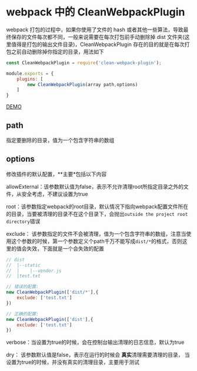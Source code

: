 # webpack 中的 CleanWebpackPlugin

webpack 打包的过程中，如果你使用了文件的 hash 或者其他一些算法，导致最终保存的文件每次都不同，一般来说需要在每次打包前手动删除掉 dist 文件夹(这里值得是打包的输出文件目录)，CleanWebpackPlugin 存在的目的就是在每次打包之前自动删除掉你指定的目录，用法如下

```js
const CleanWebpackPlugin = require('clean-webpack-plugin');

module.exports = {
    plugins: [
        new CleanWebpackPlugin(array path,options)
    ]
}
```
[DEMO](./demo)

## path

指定要删除的目录，值为一个包含字符串的数组

## options

修改插件的默认配置，**主要*包括以下内容

allowExternal：该参数默认值为false，表示不允许清理root所指定目录之外的文件，从安全考虑，不建议设置为true

root：该参数指定webpack的root目录，默认情况下指向webpack配置文件所在的目录，当要被清理的目录不在这个目录下，会抛出`outside the project root directory`错误

exclude： 该参数指定的文件不会被清理，值为一个包含字符串的数组，注意当使用这个参数的时候，第一个参数定义个path千万不能写成`dist/*`的格式，否则这里的值会失效，下面就是一个会失效的配置

```js
// dist
//  |--static
//  |    |--vendor.js
//  |test.txt

// 错误的配置:
new CleanWebpackPlugin(['dist/*'],{
    exclude: ['test.txt']
})

// 正确的配置:
new CleanWebpackPlugin(['dist'],{
    exclude: ['test.txt']
})
```


verbose：当设置为true的时候，会在控制台输出清理的日志信息，默认为true

dry： 该参数默认值是false，表示在运行的时候会 **真实**清理需要清理的目录， 当设置为true的时候，并没有真实的清理目录，主要用于测试
